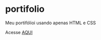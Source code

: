 # portifolio
Meu portifólioi usando apenas HTML e CSS


Acesse <a href="https://icaroteodoro.netlify.app/" target="_blank">AQUI</a>
